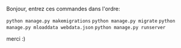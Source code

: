 Bonjour, entrez ces commandes dans l'ordre:

`python manage.py makemigrations`
`python manage.py migrate`
`python manage.py mloaddata webdata.json`
`python manage.py runserver`

merci :)
